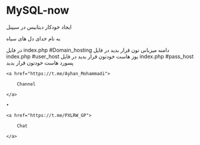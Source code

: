 # MySQL-now
ایجاد خودکار دیتابیس در سیپنل
 
 به نام خدای دل های سیاه 
  
  در فایل index.php #Domain_hosting دامنه میزبانی تون قرار بدید 
  در فایل index.php #user_host یوز هاست خودتون قرار بدید 
  در فایل index.php #pass_host پسورد هاست خودتون قرار بدید
 

    <a href="https://t.me/Ayhan_Mohammadi">

        Channel

    </a>

    •

    <a href="https://t.me/PXLRW_GP">

        Chat

    </a>

</p>
